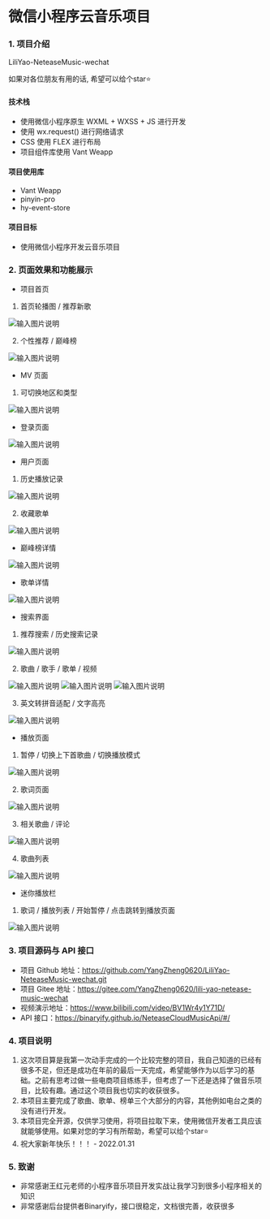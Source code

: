 # 微信小程序云音乐项目

### 1. 项目介绍
LiliYao-NeteaseMusic-wechat

如果对各位朋友有用的话, 希望可以给个star⭐

#### 技术栈
- 使用微信小程序原生 WXML + WXSS + JS 进行开发
- 使用 wx.request() 进行网络请求
- CSS 使用 FLEX 进行布局
- 项目组件库使用 Vant Weapp

#### 项目使用库
- Vant Weapp
- pinyin-pro
- hy-event-store

#### 项目目标
- 使用微信小程序开发云音乐项目

### 2. 页面效果和功能展示

- 项目首页

1. 首页轮播图 / 推荐新歌

![输入图片说明](assets/iconfont/BA6033E477FE0AEE16CC5D962B588CD6.jpg)

2. 个性推荐 / 巅峰榜

![输入图片说明](assets/iconfont/C692C0362A09B4017AC357E98E77A168.jpg)


- MV 页面

1. 可切换地区和类型

![输入图片说明](assets/iconfont/4C8553DBD09A0381B45BB3CE531FA6DF.jpg)


- 登录页面

![输入图片说明](assets/iconfont/1498AA4A86B7D2FE2B42FA9781A6871B.jpg)


- 用户页面

1. 历史播放记录

![输入图片说明](assets/iconfont/70D4A90DE4B3E64D8521A81C3B2E751E.jpg)


2. 收藏歌单

![输入图片说明](assets/iconfont/1AFA9F39A9C2F921A12A7E25A6DD6D5D.jpg)



- 巅峰榜详情

![输入图片说明](assets/iconfont/0CFCAC1BCDECBEB09C8AEF89CF6FDE9C.jpg)


- 歌单详情

![输入图片说明](assets/iconfont/447EF3CEBF8BB1FA7341091DFA45E8BC.jpg)


- 搜索界面

1. 推荐搜索 / 历史搜索记录

![输入图片说明](assets/iconfont/8FB75A3EF4058435D68248F2C258F121.jpg)

2. 歌曲 / 歌手 / 歌单 / 视频

![输入图片说明](assets/iconfont/E1CF528E48ABE5917F923B1F9DE42D31.jpg)
![输入图片说明](assets/iconfont/9C191490869586B8397812489796DCA8.jpg)
![输入图片说明](assets/iconfont/C768E1BF87F63520CC31C6C5188E24FC.jpg)

3. 英文转拼音适配 / 文字高亮

![输入图片说明](assets/iconfont/A5DB1B0983CDF07BA6D55211FF160E4C.jpg)


- 播放页面
1. 暂停 / 切换上下首歌曲 / 切换播放模式

![输入图片说明](assets/iconfont/896C65D9CE9B0E53B213D129C7040635.jpg)

2. 歌词页面

![输入图片说明](assets/iconfont/668165DC985280390D3A540868A3F2DA.jpg)

3. 相关歌曲 / 评论

![输入图片说明](assets/iconfont/209AD39E5A2B0FD4D4305C9650DE1F1C.jpg)


4. 歌曲列表

![输入图片说明](assets/iconfont/6883B1C4ED1779F9F7308665A9DEEF91.jpg)


- 迷你播放栏
1. 歌词 / 播放列表 / 开始暂停 / 点击跳转到播放页面

![输入图片说明](assets/iconfont/1AFA9F39A9C2F921A12A7E25A6DD6D5D.jpg)

### 3. 项目源码与 API 接口
- 项目 Github 地址：https://github.com/YangZheng0620/LiliYao-NeteaseMusic-wechat.git
- 项目 Gitee 地址：https://gitee.com/YangZheng0620/lili-yao-netease-music-wechat
- 视频演示地址：https://www.bilibili.com/video/BV1Wr4y1Y71D/
- API 接口：https://binaryify.github.io/NeteaseCloudMusicApi/#/



### 4. 项目说明

1.  这次项目算是我第一次动手完成的一个比较完整的项目，我自己知道的已经有很多不足，但还是成功在年前的最后一天完成，希望能够作为以后学习的基础。之前有思考过做一些电商项目练练手，但考虑了一下还是选择了做音乐项目，比较有趣。通过这个项目我也切实的收获很多。
2.  本项目主要完成了歌曲、歌单、榜单三个大部分的内容，其他例如电台之类的没有进行开发。
3.  本项目完全开源，仅供学习使用，将项目拉取下来，使用微信开发者工具应该就能够使用。如果对您的学习有所帮助，希望可以给个star⭐
4.  祝大家新年快乐！！！ - 2022.01.31

### 5. 致谢
- 非常感谢王红元老师的小程序音乐项目开发实战让我学习到很多小程序相关的知识
- 非常感谢后台提供者Binaryify，接口很稳定，文档很完善，收获很多
